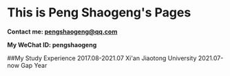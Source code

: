 # This is Peng Shaogeng's Pages

**Contact me: pengshaogeng@qq.com**

**My WeChat ID: pengshaogeng**

##My Study Experience
2017.08-2021.07 Xi'an Jiaotong University
2021.07-now Gap Year

